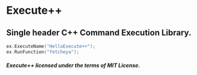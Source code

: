 # Execute++
## Single header C++ Command Execution Library.

```cpp
ex.ExecuteName("HelloExecute++");
ex.RunFunction("fetcheya");
```
##### Execute++ licensed under the terms of MIT License.
